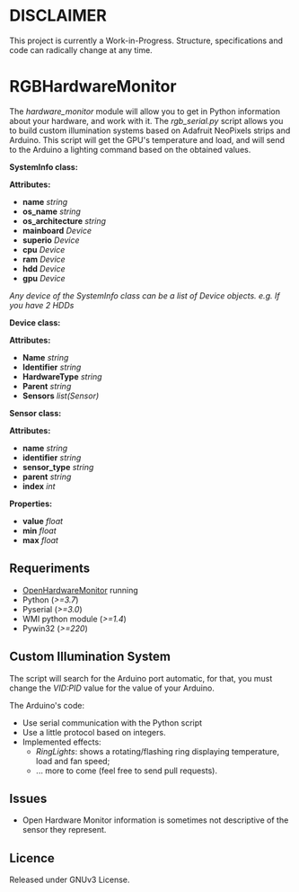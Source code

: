 <!-- TODO: Rewrite README -->

# DISCLAIMER
This project is currently a Work-in-Progress. Structure, specifications and code can radically change at any time.


# RGBHardwareMonitor

The _hardware_monitor_ module will allow you to get in Python information about your hardware, and work with it. The *rgb_serial.py* script allows you to build custom illumination systems based on Adafruit NeoPixels strips and Arduino. This script will get the GPU's temperature and load, and will send to the Arduino a lighting command based on the obtained values.

**SystemInfo class:**

**Attributes:**

* **name** *string*
* **os_name** *string*
* **os_architecture** *string*
* **mainboard** *Device*
* **superio** *Device*
* **cpu** *Device*
* **ram** *Device* 
* **hdd** *Device*
* **gpu** *Device*

*Any device of the SystemInfo class can be a list of Device objects. e.g. If you have 2 HDDs*


**Device class:**

**Attributes:**

* **Name** *string*
* **Identifier** *string*
* **HardwareType** *string*
* **Parent** *string*
* **Sensors** *list(Sensor)*


**Sensor class:**

**Attributes:**

* **name** *string*
* **identifier** *string*
* **sensor_type** *string*
* **parent** *string*
* **index** *int*

**Properties:**

* **value** *float*
* **min** *float*
* **max** *float*


## Requeriments
* [OpenHardwareMonitor](http://openhardwaremonitor.org/) running
* Python (*>=3.7*)
* Pyserial (*>=3.0*)
* WMI python module (*>=1.4*)
* Pywin32 (*>=220*)


## Custom Illumination System

The script will search for the Arduino port automatic, for that, you must change the *VID:PID* value for the value of your Arduino. 

The Arduino's code:
* Use serial communication with the Python script
* Use a little protocol based on integers.
* Implemented effects:
  - *RingLights*: shows a rotating/flashing ring displaying temperature, load and fan speed;
  - ... more to come (feel free to send pull requests). 


## Issues

* Open Hardware Monitor information is sometimes not descriptive of the sensor they represent.


## Licence

Released under GNUv3 License.
